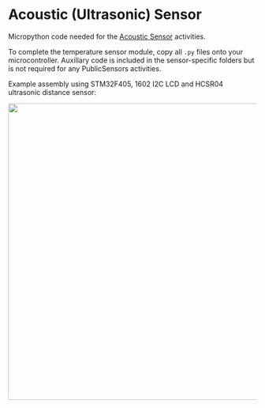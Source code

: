 # Acoustic (Ultrasonic) Sensor

Micropython code needed for the [Acoustic Sensor](http://www.publicsensors.org/acoustic-sensor/) activities.

To complete the temperature sensor module, copy all `.py` files onto your microcontroller. Auxillary code is included in the sensor-specific folders but is not required for any PublicSensors activities.

Example assembly using STM32F405, 1602 I2C LCD and HCSR04 ultrasonic distance sensor:
<p align="center">
  <img src="https://raw.githubusercontent.com/publicsensors/MicrocontrollerKits/master/images/hcsr04_Battery.png" width=600>
</p>
